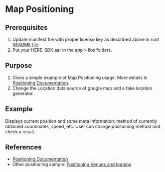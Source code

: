 # Map Positioning 

## Prerequisites

1. Update manifest file with proper license key as described above in root [README file](../README.md).
2. Put your HERE-SDK.aar in the app > libs folders.

## Purpose

1. Gives a simple example of Map Positioning usage. More details in [Positioning Documentation](https://developer.here.com/documentation/android-premium/dev_guide/topics/positioning-intro.html).
2. Change the Location data source of google map and a fake location generator.

## Example

Displays current position and some meta information: method of currently obtained coordinates, speed, etc.
User can change positioning method and check a result.

## References
- [Positioning Documentation](https://developer.here.com/documentation/android-premium/dev_guide/topics/positioning-intro.html)
- Other positioning sample: [Positioning Venues and logging](../positioning-venues-and-logging/)
